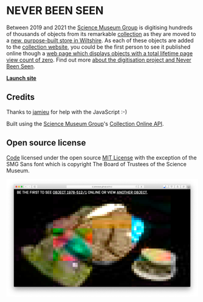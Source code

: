 # NEVER BEEN SEEN

Between 2019 and 2021 the [Science Museum Group](https://www.sciencemuseumgroup.org.uk) is digitising hundreds of thousands of objects from its remarkable [collection](https://www.sciencemuseumgroup.org.uk/about-us/collection/) as they are moved to a [new, purpose-built store in Wiltshire](https://www.sciencemuseumgroup.org.uk/about-us/collection/national-collections-centre/). As each of these objects are added to the [collection website](https://collection.sciencemuseumgroup.org.uk), you could be the first person to see it published online though a [web page which displays objects with a total lifetime page view count of zero](https://thesciencemuseum.github.io/never-been-seen/). Find out more [about the digitisation project and Never Been Seen](https://www.sciencemuseumgroup.org.uk/blog/never-been-seen/).

**[Launch site](https://thesciencemuseum.github.io/never-been-seen/)**

## Credits

Thanks to [jamieu](https://github.com/jamieu) for help with the JavaScript :-)

Built using the [Science Museum Group](https://www.sciencemuseumgroup.org.uk)'s [Collection Online API](https://github.com/TheScienceMuseum/collectionsonline/wiki/Collections-Online-API).

## Open source license

[Code](https://github.com/TheScienceMuseum/never-been-seen/tree/master/docs) licensed under the open source [MIT License](https://github.com/TheScienceMuseum/never-been-seen/blob/master/LICENSE) with the exception of the SMG Sans font which is copyright The Board of Trustees of the Science Museum. 

![Screengrab](https://github.com/TheScienceMuseum/never-been-seen/blob/master/Screenshot.png)
